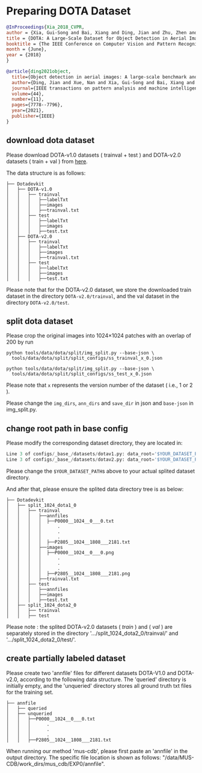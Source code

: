 # Preparing DOTA Dataset

<!-- [DATASET] -->

```bibtex
@InProceedings{Xia_2018_CVPR,
author = {Xia, Gui-Song and Bai, Xiang and Ding, Jian and Zhu, Zhen and Belongie, Serge and Luo, Jiebo and Datcu, Mihai and Pelillo, Marcello and Zhang, Liangpei},
title = {DOTA: A Large-Scale Dataset for Object Detection in Aerial Images},
booktitle = {The IEEE Conference on Computer Vision and Pattern Recognition (CVPR)},
month = {June},
year = {2018}
}

@article{ding2021object,
  title={Object detection in aerial images: A large-scale benchmark and challenges},
  author={Ding, Jian and Xue, Nan and Xia, Gui-Song and Bai, Xiang and Yang, Wen and Yang, Michael Ying and Belongie, Serge and Luo, Jiebo and Datcu, Mihai and Pelillo, Marcello and others},
  journal={IEEE transactions on pattern analysis and machine intelligence},
  volume={44},
  number={11},
  pages={7778--7796},
  year={2021},
  publisher={IEEE}
}
```

## download dota dataset
Please download DOTA-v1.0 datasets ( trainval + test ) and DOTA-v2.0 datasets ( train + val ) from [here](https://captain-whu.github.io/DOTA/dataset.html).

The data structure is as follows:
```
├── Dotadevkit
│   ├── DOTA-v1.0
│   │   ├── trainval
│   │   │   ├──labelTxt
│   │   │   ├──images
│   │   │   ├──trainval.txt
│   │   ├── test
│   │   │   ├──labelTxt
│   │   │   ├──images
│   │   │   ├──test.txt
│   ├── DOTA-v2.0
│   │   ├── trainval
│   │   │   ├──labelTxt
│   │   │   ├──images
│   │   │   ├──trainval.txt
│   │   ├── test
│   │   │   ├──labelTxt
│   │   │   ├──images
│   │   │   ├──test.txt
```
Please note that for the DOTA-v2.0 dataset, we store the downloaded train dataset in the directory `DOTA-v2.0/trainval`, and the val dataset in the directory `DOTA-v2.0/test`.

## split dota dataset

Please crop the original images into 1024×1024 patches with an overlap of 200 by run

```shell
python tools/data/dota/split/img_split.py --base-json \
  tools/data/dota/split/split_configs/ss_trainval_x_0.json

python tools/data/dota/split/img_split.py --base-json \
  tools/data/dota/split/split_configs/ss_test_x_0.json
```

Please note that `x` represents the version number of the dataset ( i.e., 1 or 2 ).

Please change the `img_dirs`, `ann_dirs` and `save_dir` in json and `base-json` in img_split.py. 


## change root path in base config

Please modify the corresponding dataset directory, they are located in:

```python
Line 3 of configs/_base_/datasets/dotav1.py: data_root='$YOUR_DATASET_PATH/Dotadevkit/split_1024_dota1_0/'
Line 3 of configs/_base_/datasets/dotav2.py: data_root='$YOUR_DATASET_PATH/Dotadevkit/split_1024_dota2_0'

```
Please change the `$YOUR_DATASET_PATH`s above to your actual splited dataset directory.


And after that, please ensure the splited data directory tree is as below:

```
├── Dotadevkit
│   ├── split_1024_dota1_0
│   │   ├── trainval
│   │   │   ├──annfiles
│   │   │   │  ├──P0000__1024__0___0.txt
│   │   │   │      .
│   │   │   │      .
│   │   │   │      .
│   │   │   │  ├──P2805__1024__1808___2181.txt
│   │   │   ├──images
│   │   │   │  ├──P0000__1024__0___0.png
│   │   │   │      .
│   │   │   │      .
│   │   │   │      .
│   │   │   │  ├──P2805__1024__1808___2181.png
│   │   │   ├──trainval.txt
│   │   ├── test
│   │   │   ├──annfiles
│   │   │   ├──images
│   │   │   ├──test.txt
│   ├── split_1024_dota2_0
│   │   ├── trainval
│   │   ├── test
```

Please note : the splited DOTA-v2.0 datasets ( *train* ) and  ( *val* ) are separately stored in the directory '.../split_1024_dota2_0/trainval/' and '.../split_1024_dota2_0/test/'.

## create partially labeled dataset
Please create two 'annfile' files for different datasets DOTA-V1.0 and DOTA-v2.0, according to the following data structure. The 'queried' directory is initially empty, and the 'unqueried' directory stores all ground truth txt files for the training set.
```
├── annfile
│   ├── queried
│   ├── unqueried
│   │   ├──P0000__1024__0___0.txt
│   │   │      .
│   │   │      .
│   │   │      .
│   │   ├──P2805__1024__1808___2181.txt

```
When running our method 'mus-cdb', please first paste an 'annfile' in the output directory. The specific file location is shown as follows: "/data/MUS-CDB/work_dirs/mus_cdb/EXP0/annfile".
